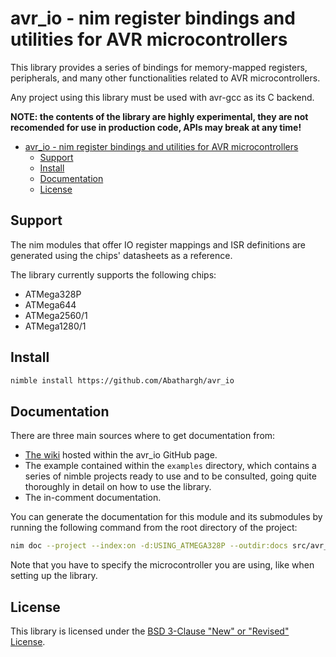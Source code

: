 # avr_io - nim register bindings and utilities for AVR microcontrollers

This library provides a series of bindings for memory-mapped registers, 
peripherals, and many other functionalities related to AVR microcontrollers.

Any project using this library must be used with avr-gcc as its C backend.

**NOTE: the contents of the library are highly experimental, they are not 
recomended for use in production code, APIs may break at any time!**

- [avr\_io - nim register bindings and utilities for AVR microcontrollers](#avr_io---nim-register-bindings-and-utilities-for-avr-microcontrollers)
  - [Support](#support)
  - [Install](#install)
  - [Documentation](#documentation)
  - [License](#license)


## Support

The nim modules that offer IO register mappings and ISR definitions are 
generated using the chips' datasheets as a reference. 

The library currently supports the following chips:

- ATMega328P
- ATMega644
- ATMega2560/1
- ATMega1280/1

## Install

```bash 
nimble install https://github.com/Abathargh/avr_io
```

## Documentation

There are three main sources where to get documentation from:
- [The wiki](#https://github.com/Abathargh/avr_io/wiki) hosted within the 
avr_io GitHub page.
- The example contained within the `examples` directory, which contains a 
series of nimble projects ready to use and to be consulted, going quite 
thoroughly in detail on how to use the library.
- The in-comment documentation.

You can generate the documentation for this module and its submodules by 
running the following command from the root directory of the project:

```bash
nim doc --project --index:on -d:USING_ATMEGA328P --outdir:docs src/avr_io.nim
```

Note that you have to specify the microcontroller you are using, like when 
setting up the library.

## License

This library is licensed under the [BSD 3-Clause "New" or "Revised" License](
#LICENSE.md).